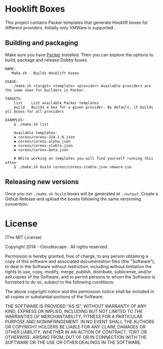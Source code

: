 # Hooklift Boxes
This project contains Packer templates that generate Hooklift boxes for different providers. Initially only VMWare is supported.


## Building and packaging
Make sure you have [Packer](http://www.packer.io/intro/getting-started/setup.html) installed. Then you can explore the options to build, package and release Dobby boxes.

```
NAME:
   Make.sh - Builds Hooklift boxes

USAGE:
   ./make.sh <target> <template> <provider> Available providers are the same seen for builders in Packer.

TARGETS:
    list    List available Packer templates
    build   Builds a box for a given provider. By default, it builds all boxes for all providers

EXAMPLES:
    $ ./make.sh list

    Available templates:
    ✱ coreos/coreos-324.1.0.json
    ✱ coreos/coreos-alpha.json
    ✱ coreos/coreos-stable.json
    ✱ coreos/coreos-beta.json

    # While working on templates you will find yourself running this often
    $ ./make.sh build coreos/coreos-stable.json vmware-iso
```


## Releasing new versions
Once you run `./make.sh build` boxes will be generated at `./output`. Create a Github Release and upload the boxes following the same versioning convention.


# License

(The MIT License)

Copyright 2014 - Cloudescape . All rights reserved.

Permission is hereby granted, free of charge, to any person obtaining a copy of this software and associated documentation files (the "Software"), to deal in the Software without restriction, including without limitation the rights to use, copy, modify, merge, publish, distribute, sublicense, and/or sell copies of the Software, and to permit persons to whom the Software is furnished to do so, subject to the following conditions:

The above copyright notice and this permission notice shall be included in all copies or substantial portions of the Software.

THE SOFTWARE IS PROVIDED "AS IS", WITHOUT WARRANTY OF ANY KIND, EXPRESS OR IMPLIED, INCLUDING BUT NOT LIMITED TO THE WARRANTIES OF MERCHANTABILITY, FITNESS FOR A PARTICULAR PURPOSE AND NONINFRINGEMENT. IN NO EVENT SHALL THE AUTHORS OR COPYRIGHT HOLDERS BE LIABLE FOR ANY CLAIM, DAMAGES OR OTHER LIABILITY, WHETHER IN AN ACTION OF CONTRACT, TORT OR OTHERWISE, ARISING FROM, OUT OF OR IN CONNECTION WITH THE SOFTWARE OR THE USE OR OTHER DEALINGS IN THE SOFTWARE.
